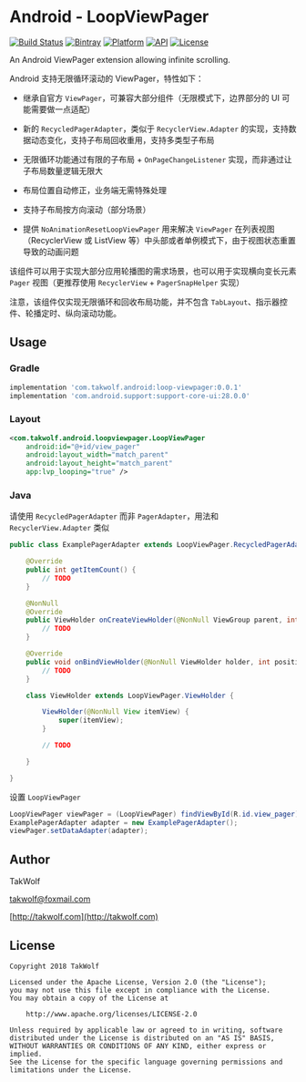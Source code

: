 # Android - LoopViewPager #

[![Build Status](https://travis-ci.org/TakWolf/Android-LoopViewPager.svg?branch=master)](https://travis-ci.org/TakWolf/Android-LoopViewPager)
[![Bintray](https://api.bintray.com/packages/takwolf/maven/Android-LoopViewPager/images/download.svg)](https://bintray.com/takwolf/maven/Android-LoopViewPager/_latestVersion)
[![Platform](https://img.shields.io/badge/platform-Android-green.svg)](https://www.android.com)
[![API](https://img.shields.io/badge/API-14%2B-brightgreen.svg)](https://android-arsenal.com/api?level=14)
[![License](https://img.shields.io/github/license/TakWolf/Android-LoopViewPager.svg)](http://www.apache.org/licenses/LICENSE-2.0)

An Android ViewPager extension allowing infinite scrolling.

Android 支持无限循环滚动的 ViewPager，特性如下：

- 继承自官方 `ViewPager`，可兼容大部分组件（无限模式下，边界部分的 UI 可能需要做一点适配）

- 新的 `RecycledPagerAdapter`，类似于 `RecyclerView.Adapter` 的实现，支持数据动态变化，支持子布局回收重用，支持多类型子布局

- 无限循环功能通过有限的子布局 + `OnPageChangeListener` 实现，而非通过让子布局数量逻辑无限大

- 布局位置自动修正，业务端无需特殊处理

- 支持子布局按方向滚动（部分场景）

- 提供 `NoAnimationResetLoopViewPager` 用来解决 `ViewPager` 在列表视图（RecyclerView 或 ListView 等）中头部或者单例模式下，由于视图状态重置导致的动画问题

该组件可以用于实现大部分应用轮播图的需求场景，也可以用于实现横向变长元素 `Pager` 视图（更推荐使用 `RecyclerView` + `PagerSnapHelper` 实现）

注意，该组件仅实现无限循环和回收布局功能，并不包含 `TabLayout`、指示器控件、轮播定时、纵向滚动功能。

## Usage ##

### Gradle ###

``` gradle
implementation 'com.takwolf.android:loop-viewpager:0.0.1'
implementation 'com.android.support:support-core-ui:28.0.0'
```

### Layout ###

``` xml
<com.takwolf.android.loopviewpager.LoopViewPager
    android:id="@+id/view_pager"
    android:layout_width="match_parent"
    android:layout_height="match_parent"
    app:lvp_looping="true" />
```

### Java ###

请使用 `RecycledPagerAdapter` 而非 `PagerAdapter`，用法和 `RecyclerView.Adapter` 类似

``` java
public class ExamplePagerAdapter extends LoopViewPager.RecycledPagerAdapter<ExamplePagerAdapter.ViewHolder> {

    @Override
    public int getItemCount() {
        // TODO
    }

    @NonNull
    @Override
    public ViewHolder onCreateViewHolder(@NonNull ViewGroup parent, int viewType) {
        // TODO
    }

    @Override
    public void onBindViewHolder(@NonNull ViewHolder holder, int position) {
        // TODO
    }

    class ViewHolder extends LoopViewPager.ViewHolder {

        ViewHolder(@NonNull View itemView) {
            super(itemView);
        }

        // TODO

    }

}
```

设置 `LoopViewPager`

```java
LoopViewPager viewPager = (LoopViewPager) findViewById(R.id.view_pager);
ExamplePagerAdapter adapter = new ExamplePagerAdapter();
viewPager.setDataAdapter(adapter);
```

## Author ##

TakWolf

[takwolf@foxmail.com](mailto:takwolf@foxmail.com)

[http://takwolf.com](http://takwolf.com)

## License ##

```
Copyright 2018 TakWolf

Licensed under the Apache License, Version 2.0 (the "License");
you may not use this file except in compliance with the License.
You may obtain a copy of the License at

    http://www.apache.org/licenses/LICENSE-2.0

Unless required by applicable law or agreed to in writing, software
distributed under the License is distributed on an "AS IS" BASIS,
WITHOUT WARRANTIES OR CONDITIONS OF ANY KIND, either express or implied.
See the License for the specific language governing permissions and
limitations under the License.
```
